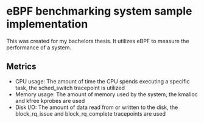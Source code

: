 # eBPF benchmarking system sample implementation

This was created for my bachelors thesis. It utilizes eBPF to measure the performance of a system.

## Metrics

- CPU usage: The amount of time the CPU spends executing a specific task, the sched_switch tracepoint is utilized
- Memory usage: The amount of memory used by the system, the kmalloc and kfree kprobes are used
- Disk I/O: The amount of data read from or written to the disk, the block_rq_issue and block_rq_complete tracepoints are used
